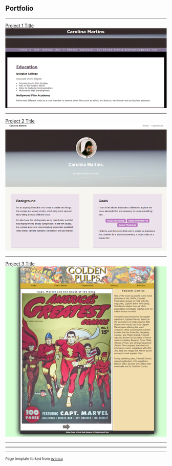 ## Portfolio

---


[Project 1 Title]("GrosslMartins_300324495_lab2/GROSSLMARTINS_300324495_lab2.html")
<img src="images/Screenshot (106).png"/>

---
[Project 2 Title]()
<img src="images/Screenshot (107).png"/>

---
[Project 3 Title]()
<img src="images/Screenshot (108).png"/>

---


---




---
<p style="font-size:11px">Page template forked from <a href="https://github.com/evanca/quick-portfolio">evanca</a></p>
<!-- Remove above link if you don't want to attibute -->
